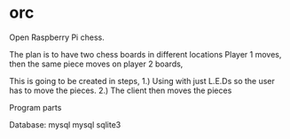 # orc
Open Raspberry Pi chess.

The plan is to have two chess boards in different locations
Player 1 moves, then the same piece moves on player 2 boards,

This is going to be created in steps,
1.) Using with just L.E.Ds so the user has to move the pieces.
2.) The client then moves the pieces

Program parts

Database:
  mysql
  mysql sqlite3
